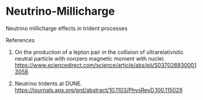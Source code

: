 # Neutrino-Millicharge
Neutrino millicharge effects in trident processes


References

1. On the production of a lepton pair in the collision of
ultrarelativistic neutral particle with nonzero magnetic moment
with nuclei. https://www.sciencedirect.com/science/article/abs/pii/S0370269300013058

2. Neutrino tridents at DUNE. https://journals.aps.org/prd/abstract/10.1103/PhysRevD.100.115029
